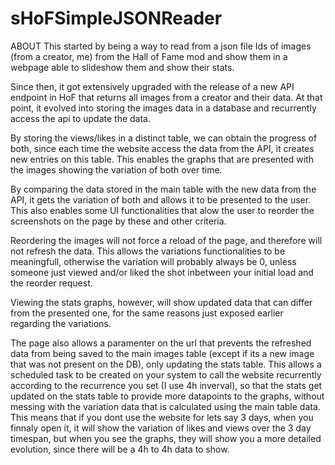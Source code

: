 # sHoFSimpleJSONReader

ABOUT
This started by being a way to read from a json file Ids of images (from a creator, me) from the Hall of Fame mod and show them in a webpage able to slideshow them and show their stats.

Since then, it got extensively upgraded with the release of a new API endpoint in HoF that returns all images from a creator and their data. At that point, it evolved into storing the images data in a database and recurrently access the api to update the data. 

By storing the views/likes in a distinct table, we can obtain the progress of both, since each time the website access the data from the API, it creates new entries on this table. This enables the graphs that are presented with the images showing the variation of both over time. 

By comparing the data stored in the main table with the new data from the API, it gets the variation of both and allows it to be presented to the user. This also enables some UI functionalities that alow the user to reorder the screenshots on the page by these and other criteria. 

Reordering the images will not force a reload of the page, and therefore will not refresh the data. This allows the variations functionalities to be meaningfull, otherwise the variation will probably always be 0, unless someone just viewed and/or liked the shot inbetween your initial load and the reorder request.

Viewing the stats graphs, however, will show updated data that can differ from the presented one, for the same reasons just exposed earlier regarding the variations.

The page also allows a paramenter on the url that prevents the refreshed data from being saved to the main images table (except if its a new image that was not present on the DB), only updating the stats table. This allows a scheduled task to be created on your system to call the website recurrently according to the recurrence you set (I use 4h inverval), so that the stats get updated on the stats table to provide more datapoints to the graphs, without messing with the variation data that is calculated using the main table data. This means that if you dont use the website for lets say 3 days, when you finnaly open it, it will show the variation of likes and views over the 3 day timespan, but when you see the graphs, they will show you a more detailed evolution, since there will be a 4h to 4h data to show.
